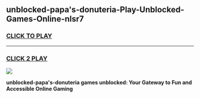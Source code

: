 
## unblocked-papa's-donuteria-Play-Unblocked-Games-Online-nlsr7
<h3>
<a href="https://premium76.site?title=unblocked-papa's-donuteria&ref=25A">CLICK TO PLAY</a></h3>
<hr>

<h3>
<a href="https://premium76.site?title=unblocked-papa's-donuteria&ref=25A">CLICK 2 PLAY</a>
  
</h3>

<a href="https://premium76.site?title=unblocked-papa's-donuteria&ref=25A"><img src="https://clearcache.store/games.png"></a>


**unblocked-papa's-donuteria games unblocked: Your Gateway to Fun and Accessible Online Gaming**
